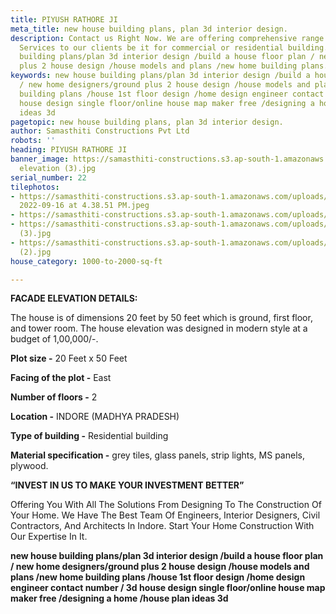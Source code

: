 ```yaml
---
title: PIYUSH RATHORE JI
meta_title: new house building plans, plan 3d interior design.
description: Contact us Right Now. We are offering comprehensive range Civil Construction
  Services to our clients be it for commercial or residential building. new house
  building plans/plan 3d interior design /build a house floor plan / new home designers/ground
  plus 2 house design /house models and plans /new home building plans.
keywords: new house building plans/plan 3d interior design /build a house floor plan
  / new home designers/ground plus 2 house design /house models and plans /new home
  building plans /house 1st floor design /home design engineer contact number / 3d
  house design single floor/online house map maker free /designing a home /house plan
  ideas 3d
pagetopic: new house building plans, plan 3d interior design.
author: Samasthiti Constructions Pvt Ltd
robots: ''
heading: PIYUSH RATHORE JI
banner_image: https://samasthiti-constructions.s3.ap-south-1.amazonaws.com/uploads/final
  elevation (3).jpg
serial_number: 22
tilephotos:
- https://samasthiti-constructions.s3.ap-south-1.amazonaws.com/uploads/WhatsApp Image
  2022-09-16 at 4.38.51 PM.jpeg
- https://samasthiti-constructions.s3.ap-south-1.amazonaws.com/uploads/elevation 45jpg.jpg
- https://samasthiti-constructions.s3.ap-south-1.amazonaws.com/uploads/final elevation
  (3).jpg
- https://samasthiti-constructions.s3.ap-south-1.amazonaws.com/uploads/final elevation
  (2).jpg
house_category: 1000-to-2000-sq-ft

---
```

**FACADE ELEVATION DETAILS:**

The house is of dimensions 20 feet by 50 feet which is ground, first floor, and tower room. The house elevation was designed in modern style at a budget of 1,00,000/-.

**Plot size -** 20 Feet x 50 Feet

**Facing of the plot -** East

**Number of floors -** 2

**Location -** INDORE (MADHYA PRADESH)

**Type of building -** Residential building

**Material specification -** grey tiles, glass panels, strip lights, MS panels, plywood.

**“INVEST IN US TO MAKE YOUR INVESTMENT BETTER”**

Offering You With All The Solutions From Designing To The Construction Of Your Home. We Have The Best Team Of Engineers, Interior Designers, Civil Contractors, And Architects In Indore. Start Your Home Construction With Our Expertise In It.

**new house building plans/plan 3d interior design /build a house floor plan / new home designers/ground plus 2 house design /house models and plans /new home building plans /house 1st floor design /home design engineer contact number / 3d house design single floor/online house map maker free /designing a home /house plan ideas 3d**